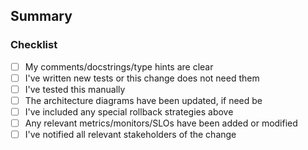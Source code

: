 ## Summary
<!---
Summary of changes. Include any relevant context and complexities. Link any
relevant tickets / branches / other PRs / blockers / etc.
--->

### Checklist
<!---
See docs.talkiq-echelon.talkiq.com/static/docs/guides/pull-requests.html#guidelines

Feel free to add anything extra to the list if need be!
--->
- [ ] My comments/docstrings/type hints are clear
- [ ] I've written new tests or this change does not need them
- [ ] I've tested this manually
- [ ] The architecture diagrams have been updated, if need be
- [ ] I've included any special rollback strategies above
- [ ] Any relevant metrics/monitors/SLOs have been added or modified
- [ ] I've notified all relevant stakeholders of the change
